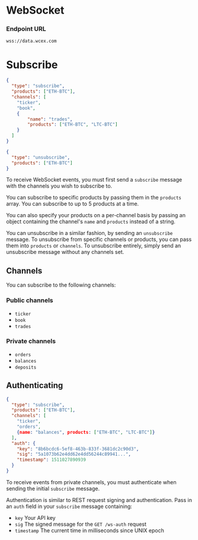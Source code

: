 <h1 id='WebSocket' class='section-header'>WebSocket</h1>

### Endpoint URL

`wss://data.wcex.com`

# Subscribe

```json
{
  "type": "subscribe",
  "products": ["ETH-BTC"],
  "channels": [
  	"ticker",
  	"book",
  	{
  		"name": "trades", 
  		"products": ["ETH-BTC", "LTC-BTC"]
  	}
  ]
}
```

```json
{
  "type": "unsubscribe",
  "products": ["ETH-BTC"]
}
```

To receive WebSocket events, you must first send a `subscribe` message with the channels you wish to subscribe to.

You can subscribe to specific products by passing them in the `products` array. You can subscribe to up to 5 products at a time.

You can also specify your products on a per-channel basis by passing an object containing the channel's `name` and `products` instead of a string.

You can unsubscribe in a similar fashion, by sending an `unsubscribe` message. To unsubscribe from specific channels or products, you can pass them into `products` or `channels`. To unsubscribe entirely, simply send an unsubscribe message without any channels set.

## Channels

You can subscribe to the following channels:

### Public channels

* `ticker`
* `book`
* `trades`

### Private channels

* `orders`
* `balances`
* `deposits`

## Authenticating

```json
{
  "type": "subscribe",
  "products": ["ETH-BTC"],
  "channels": [
  	"ticker",
  	"orders",
  	{name: "balances", products: ["ETH-BTC", "LTC-BTC"]}
  ],
  "auth": {
  	"key": "8b6bcdc6-5ef8-463b-833f-3681dc2c90d3",
  	"sig": "5a1073b62e4dd62e4dd56244c89941...",
  	"timestamp": 1511027890939
  }
}
```

To receive events from private channels, you must authenticate when sending the initial `subscribe` message.

Authentication is similar to REST request signing and authentication. Pass in an `auth` field in your `subscribe` message containing:

* `key` Your API key
* `sig` The signed message for the `GET /ws-auth` request
* `timestamp` The current time in milliseconds since UNIX epoch
